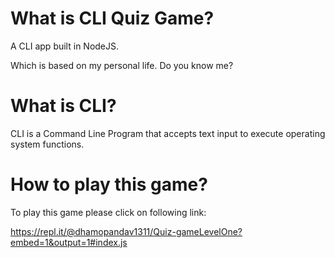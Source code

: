 # What is CLI Quiz Game?

A CLI app built in NodeJS. 

Which is based on my personal life. Do you know me?

# What is CLI?
CLI is a Command Line Program that accepts text input to execute operating system functions.

# How to play this game? 

To play this game please click on following link:

https://repl.it/@dhamopandav1311/Quiz-gameLevelOne?embed=1&output=1#index.js